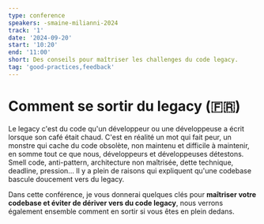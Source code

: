 ```yaml
---
type: conference
speakers: -smaine-milianni-2024 
track: '1'
date: '2024-09-20'
start: '10:20'
end: '11:00'
short: Des conseils pour maîtriser les challenges du code legacy. 
tag: 'good-practices,feedback'
---
```


# Comment se sortir du legacy (🇫🇷) 

Le legacy c'est du code qu'un développeur ou une développeuse a écrit lorsque son café était chaud. C'est en réalité un mot qui fait peur, un monstre qui cache du code obsolète, non maintenu et difficile à maintenir, en somme tout ce que nous, développeurs et développeuses détestons. Smell code, anti-pattern, architecture non maîtrisée, dette technique, deadline, pression... Il y a plein de raisons qui expliquent qu'une codebase bascule doucement vers du legacy.

Dans cette conférence, je vous donnerai quelques clés pour **maîtriser votre codebase et éviter de dériver vers du code legacy**, nous verrons également ensemble comment en sortir si vous êtes en plein dedans.
